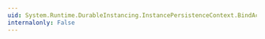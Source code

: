 ```yaml
---
uid: System.Runtime.DurableInstancing.InstancePersistenceContext.BindAcquiredLock(System.Int64)
internalonly: False
---
```

